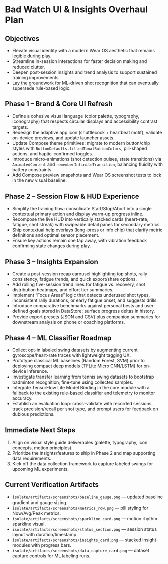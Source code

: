 # Bad Watch UI & Insights Overhaul Plan

## Objectives
- Elevate visual identity with a modern Wear OS aesthetic that remains legible during play.
- Streamline in-session interactions for faster decision making and reduced clutter.
- Deepen post-session insights and trend analysis to support sustained training improvements.
- Lay the groundwork for ML-driven shot recognition that can eventually supersede rule-based logic.

## Phase 1 – Brand & Core UI Refresh
- Define a cohesive visual language (color palette, typography, iconography) that respects circular displays and accessibility contrast targets.
- Redesign the adaptive app icon (shuttlecock + heartbeat motif), validate on-device previews, and update launcher assets.
- Update Compose theme primitives: migrate to modern button/chip styles with `ButtonDefaults.filledTonalButtonColors`, pill-shaped actions, and haptic-confirmed toggles.
- Introduce micro-animations (shot detection pulses, state transitions) via `AnimatedContent` and `rememberInfiniteTransition`, balancing fluidity with battery constraints.
- Add Compose preview snapshots and Wear OS screenshot tests to lock in the new visual baseline.

## Phase 2 – Session Flow & HUD Experience
- Simplify the training flow: consolidate Start/Stop/Abort into a single contextual primary action and display warm-up progress inline.
- Recompose the live HUD into vertically stacked cards (heart-rate, fatigue, shot streak) with swipeable detail panes for secondary metrics.
- Ship contextual help overlays (long-press or info chip) that clarify metric definitions and optimal sensor placement.
- Ensure key actions remain one tap away, with vibration feedback confirming state changes during play.

## Phase 3 – Insights Expansion
- Create a post-session recap carousel highlighting top shots, rally consistency, fatigue trends, and quick export/share options.
- Add rolling five-session trend lines for fatigue vs. recovery, shot distribution heatmaps, and effort tier summaries.
- Implement “Focus Areas” logic that detects underused shot types, inconsistent rally durations, or early fatigue onset, and suggests drills.
- Introduce comparative benchmarks against personal bests and user-defined goals stored in DataStore; surface progress deltas in history.
- Provide export presets (JSON and CSV) plus companion summaries for downstream analysis on phone or coaching platforms.

## Phase 4 – ML Classifier Roadmap
- Collect opt-in labeled swing datasets by augmenting current gyroscope/heart-rate traces with lightweight tagging UX.
- Prototype classical ML baselines (Random Forest, SVM) prior to deploying compact deep models (TFLite Micro CNN/LSTM) for on-device inference.
- Investigate transfer learning from tennis swing datasets to bootstrap badminton recognition; fine-tune using collected samples.
- Integrate TensorFlow Lite Model Binding in the core module with a fallback to the existing rule-based classifier and telemetry to monitor accuracy.
- Establish an evaluation loop: cross-validate with recorded sessions, track precision/recall per shot type, and prompt users for feedback on dubious predictions.

## Immediate Next Steps
1. Align on visual style guide deliverables (palette, typography, icon concepts, motion principles).
2. Prioritize the insights/features to ship in Phase 2 and map supporting data requirements.
3. Kick off the data collection framework to capture labeled swings for upcoming ML experiments.

## Current Verification Artifacts
- `isolate/artifacts/screenshots/baseline_gauge.png` — updated baseline gradient and gauge sizing.
- `isolate/artifacts/screenshots/metrics_row.png` — pill styling for Now/Avg/Peak metrics.
- `isolate/artifacts/screenshots/sparkline_card.png` — motion rhythm sparkline visual.
- `isolate/artifacts/screenshots/status_section.png` — session status layout with duration/timestamp.
- `isolate/artifacts/screenshots/insights_card.png` — stacked insight modules with progress bars.
- `isolate/artifacts/screenshots/data_capture_card.png` — dataset capture controls for ML labeling runs.
